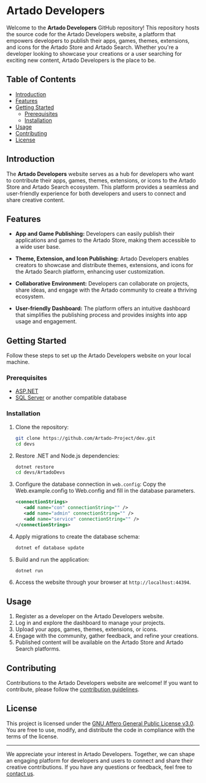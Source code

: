 # Artado Developers

Welcome to the **Artado Developers** GitHub repository! This repository hosts the source code for the Artado Developers website, a platform that empowers developers to publish their apps, games, themes, extensions, and icons for the Artado Store and Artado Search. Whether you're a developer looking to showcase your creations or a user searching for exciting new content, Artado Developers is the place to be.

## Table of Contents

- [Introduction](#introduction)
- [Features](#features)
- [Getting Started](#getting-started)
  - [Prerequisites](#prerequisites)
  - [Installation](#installation)
- [Usage](#usage)
- [Contributing](#contributing)
- [License](#license)

## Introduction

The **Artado Developers** website serves as a hub for developers who want to contribute their apps, games, themes, extensions, or icons to the Artado Store and Artado Search ecosystem. This platform provides a seamless and user-friendly experience for both developers and users to connect and share creative content.

## Features

- **App and Game Publishing:** Developers can easily publish their applications and games to the Artado Store, making them accessible to a wide user base.

- **Theme, Extension, and Icon Publishing:** Artado Developers enables creators to showcase and distribute themes, extensions, and icons for the Artado Search platform, enhancing user customization.

- **Collaborative Environment:** Developers can collaborate on projects, share ideas, and engage with the Artado community to create a thriving ecosystem.

- **User-friendly Dashboard:** The platform offers an intuitive dashboard that simplifies the publishing process and provides insights into app usage and engagement.

## Getting Started

Follow these steps to set up the Artado Developers website on your local machine.

### Prerequisites

- [ASP.NET](https://dotnet.microsoft.com/apps/aspnet)
- [SQL Server](https://www.microsoft.com/en-us/sql-server/sql-server-downloads) or another compatible database

### Installation

1. Clone the repository:

   ```bash
   git clone https://github.com/Artado-Project/dev.git
   cd devs
   ```

2. Restore .NET and Node.js dependencies:

   ```bash
   dotnet restore
   cd devs/ArtadoDevs
   ```

3. Configure the database connection in `web.config`:
Copy the Web.example.config to Web.config and fill in the database parameters.
   ```xml
   <connectionStrings>
	  <add name="con" connectionString="" />
	  <add name="admin" connectionString="" />
	  <add name="service" connectionString="" />
   </connectionStrings>
   ```

4. Apply migrations to create the database schema:

   ```bash
   dotnet ef database update
   ```

5. Build and run the application:

   ```bash
   dotnet run
   ```

6. Access the website through your browser at `http://localhost:44394`.

## Usage

1. Register as a developer on the Artado Developers website.
2. Log in and explore the dashboard to manage your projects.
3. Upload your apps, games, themes, extensions, or icons.
4. Engage with the community, gather feedback, and refine your creations.
5. Published content will be available on the Artado Store and Artado Search platforms.

## Contributing

Contributions to the Artado Developers website are welcome! If you want to contribute, please follow the [contribution guidelines](CONTRIBUTING.md).

## License

This project is licensed under the [GNU Affero General Public License v3.0](LICENSE). You are free to use, modify, and distribute the code in compliance with the terms of the license.

---

We appreciate your interest in Artado Developers. Together, we can shape an engaging platform for developers and users to connect and share their creative contributions. If you have any questions or feedback, feel free to [contact us](mailto:support@artadosearch.com).
